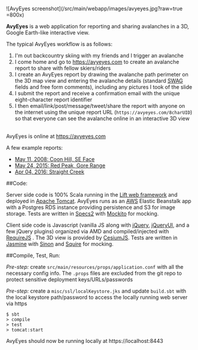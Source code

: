 ![AvyEyes screenshot](/src/main/webapp/images/avyeyes.jpg?raw=true =800x)

**AvyEyes** is a web application for reporting and sharing avalanches in a 3D, Google Earth-like interactive view. 

The typical AvyEyes workflow is as follows:

1. I'm out backcountry skiing with my friends and I trigger an avalanche
2. I come home and go to https://avyeyes.com to create an avalanche report to share with fellow skiers/riders
3. I create an AvyEyes report by drawing the avalanche path perimeter on the 3D map view and entering the avalanche details (standard [SWAG](http://www.americanavalancheassociation.org/swag/) fields and free form comments), including any pictures I took of the slide
4. I submit the report and receive a confirmation email with the unique eight-character report identifier
5. I then email/link/post/message/tweet/share the report with anyone on the internet using the unique report URL (`https://avyeyes.com/8charUID`) so that everyone can see the avalanche online in an interactive 3D view

<br/>AvyEyes is online at https://avyeyes.com

A few example reports:

- [May 11, 2008: Coon Hill, SE Face](https://avyeyes.com/vsik4e4n)
- [May 24, 2015: Red Peak, Gore Range](https://avyeyes.com/ktqfgc3h)
- [Apr 04, 2016: Straight Creek](https://avyeyes.com/u60ektle)

##Code:

Server side code is 100% Scala running in the [Lift web framework](https://liftweb.net/) and deployed in [Apache Tomcat](http://tomcat.apache.org/). AvyEyes runs as an [AWS](https://aws.amazon.com/) Elastic Beanstalk app with a Postgres RDS instance providing persistence and S3 for image storage. Tests are written in [Specs2](http://etorreborre.github.io/specs2/) with [Mockito](http://site.mockito.org/) for mocking.

Client side code is Javascript (vanilla JS along with [jQuery](https://jquery.com/), [jQueryUI](https://jqueryui.com/), and a few jQuery plugins) organized via AMD and compiled/injected with [RequireJS](http://requirejs.org/) . The 3D view is provided by [CesiumJS](http://cesiumjs.org/). Tests are written in [Jasmine](https://jasmine.github.io/) with [Sinon](http://sinonjs.org/) and [Squire](https://github.com/iammerrick/Squire.js/) for mocking.

##Compile, Test, Run:

*Pre-step:* create `src/main/resources/props/application.conf` with all the necessary config info. The `.props` files are excluded from the git repo to protect sensitive deployment keys/URLs/passwords

*Pre-step:* create a `misc/ssl/localKeystore.jks` and update `build.sbt` with the local keystore path/password to access the locally running web server via https

```
$ sbt
> compile
> test
> tomcat:start
```

AvyEyes should now be running locally at https\://localhost:8443
